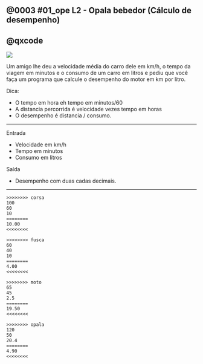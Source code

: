 ## @0003 #01_ope L2 - Opala bebedor (Cálculo de desempenho)
## @qxcode

![](https://raw.githubusercontent.com/qxcodefup/arcade/master/base/0003/capa.jpg)

Um amigo lhe deu a velocidade média do carro dele em km/h, o tempo da viagem em minutos e o consumo de um carro em litros e pediu que você faça um programa que calcule o desempenho do motor em km por litro.

Dica: 

- O tempo em hora eh tempo em minutos/60
- A distancia percorrida é velocidade vezes tempo em horas
- O desempenho é distancia / consumo.

---
Entrada
- Velocidade em km/h
- Tempo em minutos
- Consumo em litros

Saída
- Desempenho com duas cadas decimais.

---

```
>>>>>>>> corsa
100
60
10
========
10.00
<<<<<<<<

>>>>>>>> fusca
60
40
10
========
4.00
<<<<<<<<

>>>>>>>> moto
65
45
2.5
========
19.50
<<<<<<<<

>>>>>>>> opala
120
50
20.4
========
4.90
<<<<<<<<

```

